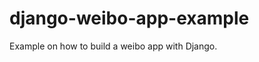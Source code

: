 django-weibo-app-example
========================

Example on how to build a weibo app with Django.
